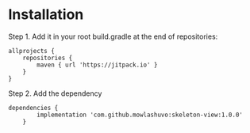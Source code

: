 # Installation
Step 1. Add it in your root build.gradle at the end of repositories:

	allprojects {
		repositories {
			maven { url 'https://jitpack.io' }
		}
	}
 
Step 2. Add the dependency

	dependencies {
	        implementation 'com.github.mowlashuvo:skeleton-view:1.0.0'
		}
